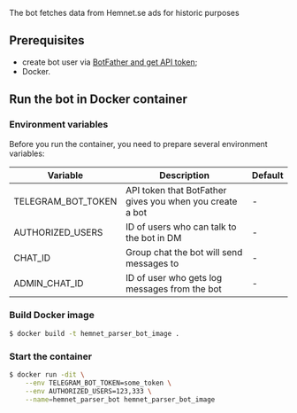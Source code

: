 The bot fetches data from Hemnet.se ads for historic purposes

## Prerequisites
- create bot user via [BotFather and get API token](https://core.telegram.org/bots#3-how-do-i-create-a-bot);
- Docker.

## Run the bot in Docker container
### Environment variables
Before you run the container, you need to prepare several environment variables:

| Variable           | Description                                              | Default |
| ------------------ | -------------------------------------------------------- | ------- |
| TELEGRAM_BOT_TOKEN | API token that BotFather gives you when you create a bot | -       |
| AUTHORIZED_USERS   | ID of users who can talk to the bot in DM                | -       |
| CHAT_ID            | Group chat the bot will send messages to                 | -       |
| ADMIN_CHAT_ID      | ID of user who gets log messages from the bot            | -       |


### Build Docker image
```sh
$ docker build -t hemnet_parser_bot_image .
```

### Start the container
```sh
$ docker run -dit \
    --env TELEGRAM_BOT_TOKEN=some_token \
    --env AUTHORIZED_USERS=123,333 \
    --name=hemnet_parser_bot hemnet_parser_bot_image
```